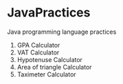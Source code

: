 # JavaPractices

Java programming language practices

1. GPA Calculator
2. VAT Calculator
3. Hypotenuse Calculator
4. Area of triangle Calculator
5. Taximeter Calculator
